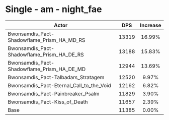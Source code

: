 # Single - am - night_fae
| Actor | DPS | Increase |
|---|:---:|:---:|
|Bwonsamdis_Pact-Shadowflame_Prism_HA_MD_RS|13319|16.99%|
|Bwonsamdis_Pact-Shadowflame_Prism_HA_DE_RS|13188|15.83%|
|Bwonsamdis_Pact-Shadowflame_Prism_HA_DE_MD|12944|13.69%|
|Bwonsamdis_Pact-Talbadars_Stratagem|12520|9.97%|
|Bwonsamdis_Pact-Eternal_Call_to_the_Void|12162|6.82%|
|Bwonsamdis_Pact-Painbreaker_Psalm|11829|3.90%|
|Bwonsamdis_Pact-Kiss_of_Death|11657|2.39%|
|Base|11385|0.00%|
